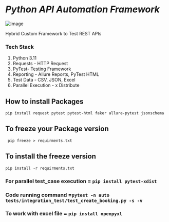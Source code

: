 # *Python API Automation Framework* 

![image](https://github.com/shivam9870/Py1xAPIAutomation/assets/65064937/232c1393-9165-4fe9-bf76-4eba3c86736a)


Hybrid Custom Framework to Test REST APIs

### Tech Stack
1. Python 3.11
2. Requests - HTTP Request 
3. PyTest- Testing Framework 
4. Reporting - Allure Reports, PyTest HTML 
5. Test Data - CSV, JSON, Excel 
6. Parallel Execution - x Distribute

## How to install Packages 
`` pip install request pytest pytest-html faker allure-pytest jsonschema ``

## To freeze your Package version
`` pip freeze > requirments.txt``

## To install the freeze version
``pip install -r requirments.txt`` 

### For parallel test_case execution = ``pip install pytest-xdist``  

### Code running command =``pytest -n auto tests/integration_test/test_create_booking.py -s -v``

### To work with excel file = ``pip install openpyxl``
